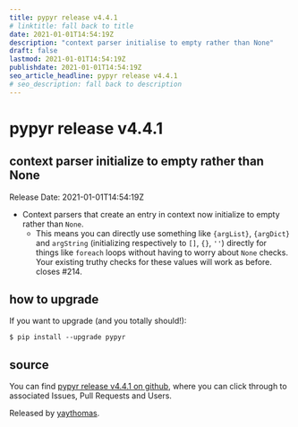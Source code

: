 ```yaml
---
title: pypyr release v4.4.1
# linktitle: fall back to title
date: 2021-01-01T14:54:19Z
description: "context parser initialise to empty rather than None"
draft: false
lastmod: 2021-01-01T14:54:19Z
publishdate: 2021-01-01T14:54:19Z
seo_article_headline: pypyr release v4.4.1
# seo_description: fall back to description
---
```

# pypyr release v4.4.1
## context parser initialize to empty rather than None
Release Date: 2021-01-01T14:54:19Z

- Context parsers that create an entry in context now initialize to empty rather
  than `None`.
  - This means you can directly use something like `{argList}`, `{argDict}` and
    `argString` (initializing respectively to `[]`, `{}`, `''`) directly for
    things like `foreach` loops without having to worry about `None` checks.
    Your existing truthy checks for these values will work as before. closes
    #214.

## how to upgrade
If you want to upgrade (and you totally should!): 

```text
$ pip install --upgrade pypyr
```

## source
You can find [pypyr release v4.4.1 on github](https://github.com/pypyr/pypyr/releases/tag/v4.4.1), where you can 
click through to associated Issues, Pull Requests and Users.

Released by [yaythomas](https://github.com/yaythomas).

